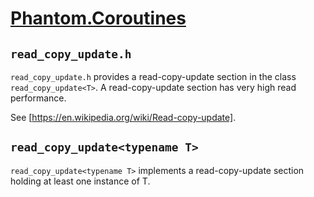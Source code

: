 # [Phantom.Coroutines](../README.md)

## ```read_copy_update.h```

```read_copy_update.h``` provides a read-copy-update section in the class ```read_copy_update<T>```.
A read-copy-update section has very high read performance. 

See [https://en.wikipedia.org/wiki/Read-copy-update].

## ```read_copy_update<typename T>```

```read_copy_update<typename T>``` implements a read-copy-update section
holding at least one instance of T. 